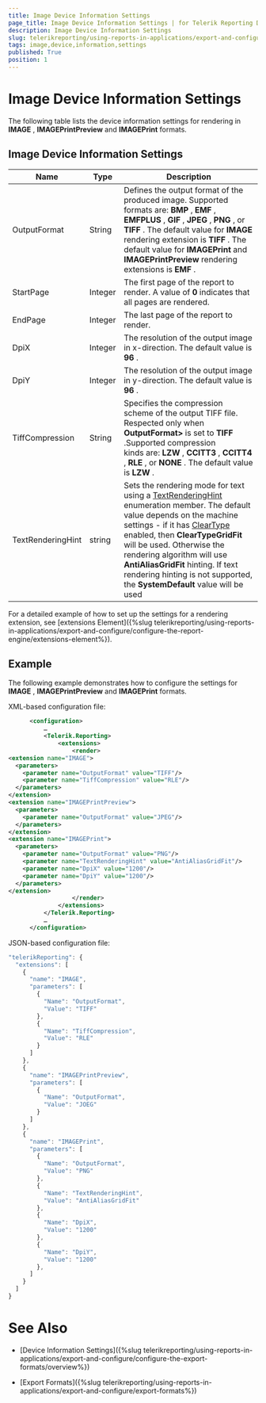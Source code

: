 ```yaml
---
title: Image Device Information Settings
page_title: Image Device Information Settings | for Telerik Reporting Documentation
description: Image Device Information Settings
slug: telerikreporting/using-reports-in-applications/export-and-configure/configure-the-export-formats/image-device-information-settings
tags: image,device,information,settings
published: True
position: 1
---
```


# Image Device Information Settings



The following table lists the device information settings for rendering in __IMAGE__ , __IMAGEPrintPreview__  and __IMAGEPrint__  formats.       

## Image Device Information Settings

| Name | Type | Description |
| ------ | ------ | ------ |
|OutputFormat|String|Defines the output format of the produced image. Supported formats are: __BMP__ , __EMF__ , __EMFPLUS__ , __GIF__ , __JPEG__ , __PNG__ , or __TIFF__ . The default value for __IMAGE__ rendering extension is __TIFF__ . The default value for __IMAGEPrint__ and __IMAGEPrintPreview__ rendering extensions is __EMF__ .|
|StartPage|Integer|The first page of the report to render. A value of __0__ indicates that all pages are rendered.|
|EndPage|Integer|The last page of the report to render.|
|DpiX|Integer|The resolution of the output image in x-direction. The default value is __96__ .|
|DpiY|Integer|The resolution of the output image in y-direction. The default value is __96__ .|
|TiffCompression|String|Specifies the compression scheme of the output TIFF file. Respected only when __OutputFormat>__ is set to __TIFF__ .Supported compression kinds are: __LZW__ , __CCITT3__ , __CCITT4__ , __RLE__ , or __NONE__ . The default value is __LZW__ .|
|TextRenderingHint|string|Sets the rendering mode for text using a  [TextRenderingHint](https://msdn.microsoft.com/en-us/library/ssazt6bs(v=vs.110).aspx) enumeration member. The default value depends on the machine settings - if it has  [ClearType](https://www.microsoft.com/en-us/Typography/ClearTypeInfo.aspx) enabled, then __ClearTypeGridFit__ will be used. Otherwise the rendering algorithm will use __AntiAliasGridFit__ hinting.                 If text rendering hinting is not supported, the __SystemDefault__ value will be used|

For a detailed example of how to set up the settings for a rendering extension, see [extensions Element]({%slug telerikreporting/using-reports-in-applications/export-and-configure/configure-the-report-engine/extensions-element%}).         

## Example

The following example demonstrates how to configure the settings for __IMAGE__ , __IMAGEPrintPreview__  and __IMAGEPrint__  formats.         

XML-based configuration file:

    
````xml
      <configuration>
          …
          <Telerik.Reporting>
              <extensions>
                  <render>
<extension name="IMAGE">
  <parameters>
    <parameter name="OutputFormat" value="TIFF"/>
    <parameter name="TiffCompression" value="RLE"/>
  </parameters>
</extension>
<extension name="IMAGEPrintPreview">
  <parameters>
    <parameter name="OutputFormat" value="JPEG"/>
  </parameters>
</extension>
<extension name="IMAGEPrint">
  <parameters>
    <parameter name="OutputFormat" value="PNG"/>
    <parameter name="TextRenderingHint" value="AntiAliasGridFit"/>
    <parameter name="DpiX" value="1200"/>
    <parameter name="DpiY" value="1200"/>
  </parameters>
</extension>
                  </render>
              </extensions>
          </Telerik.Reporting>
          …
      </configuration>
````

JSON-based configuration file:

    
````js
"telerikReporting": {
  "extensions": [
    {
      "name": "IMAGE",
      "parameters": [
        {
          "Name": "OutputFormat",
          "Value": "TIFF"
        },
        {
          "Name": "TiffCompression",
          "Value": "RLE"
        }
      ]
    },
    {
      "name": "IMAGEPrintPreview",
      "parameters": [
        {
          "Name": "OutputFormat",
          "Value": "JOEG"
        }
      ]
    },
    {
      "name": "IMAGEPrint",
      "parameters": [
        {
          "Name": "OutputFormat",
          "Value": "PNG"
        },
        {
          "Name": "TextRenderingHint",
          "Value": "AntiAliasGridFit"
        },
        {
          "Name": "DpiX",
          "Value": "1200"
        },
        {
          "Name": "DpiY",
          "Value": "1200"
        },
      ]
    }
  ]
}
````

# See Also

 * [Device Information Settings]({%slug telerikreporting/using-reports-in-applications/export-and-configure/configure-the-export-formats/overview%})

 * [Export Formats]({%slug telerikreporting/using-reports-in-applications/export-and-configure/export-formats%})
